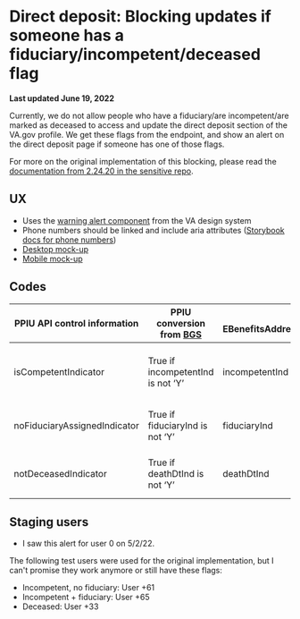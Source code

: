 # Direct deposit: Blocking updates if someone has a fiduciary/incompetent/deceased flag

**Last updated June 19, 2022**

Currently, we do not allow people who have a fiduciary/are incompetent/are marked as deceased to access and update the direct deposit section of the VA.gov profile. We get these flags from the endpoint, and show an alert on the direct deposit page if someone has one of those flags.

For more on the original implementation of this blocking, please read the [documentation from 2.24.20 in the sensitive repo](https://github.com/department-of-veterans-affairs/va.gov-team-sensitive/blob/master/Postmortems/2020-02-21%20Direct%20Deposit%20Fiduciary%20Issue.md).

## UX
- Uses the [warning alert component](https://design.va.gov/components/alert#warning-alert) from the VA design system
- Phone numbers should be linked and include aria attributes ([Storybook docs for phone numbers](https://design.va.gov/storybook/?path=/docs/components-va-telephone--three-digit-number#aria-described-by))
- [Desktop mock-up](https://www.sketch.com/s/1a920e73-1dcb-47c4-aae8-08656756c131/a/kaAZP0R)
- [Mobile mock-up](https://www.sketch.com/s/1a920e73-1dcb-47c4-aae8-08656756c131/a/R1zRPO2)


## Codes

PPIU API   control information | PPIU conversion from [BGS](https://depo-platform-documentation.scrollhelp.site/developer-docs/Benefits-Gateway-Service.1887272987.html) | [BGS](https://depo-platform-documentation.scrollhelp.site/developer-docs/Benefits-Gateway-Service.1887272987.html)   EBenefitsAddressUpdateWebService | [BGS](https://depo-platform-documentation.scrollhelp.site/developer-docs/Benefits-Gateway-Service.1887272987.html) definition
-- | -- | -- | --
isCompetentIndicator | True if incompetentInd is not ‘Y’ | incompetentInd | incompetentInd – whether the Veteran   is incompetent or not
noFiduciaryAssignedIndicator | True if fiduciaryInd is not ‘Y’ | fiduciaryInd | fiduciaryInd – whether the record has   a Fiduciary or not
notDeceasedIndicator | True if deathDtInd is not ‘Y’ | deathDtInd | deathDtInd – a DEATH_DT was found on   the PERSON record

## Staging users

- I saw this alert for user 0 on 5/2/22.

The following test users were used for the original implementation, but I can't promise they work anymore or still have these flags:

- Incompetent, no fiduciary: User +61
- Incompetent + fiduciary: User +65
- Deceased: User +33
